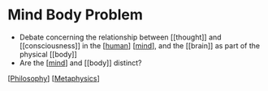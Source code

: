 # Mind Body Problem

- Debate concerning the relationship between [[thought]] and [[consciousness]] in the [[human]] [[mind]], and the [[brain]] as part of the physical [[body]]
- Are the [[mind]] and [[body]] distinct?

[[Philosophy]] [[Metaphysics]]

[//begin]: # "Autogenerated link references for markdown compatibility"
[human]: human "Human"
[mind]: mind "Mind"
[Philosophy]: philosophy "Philosophy"
[Metaphysics]: metaphysics "Metaphysics"
[//end]: # "Autogenerated link references"